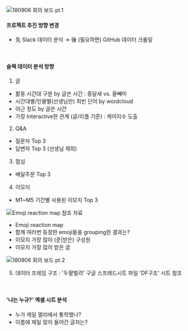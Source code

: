 
![180906 회의 보드 pt.1](https://github.com/DataItGirlsWiki/dataitgirlswiki.github.io/blob/master/Dialog/pic_180906_01.jpg?raw=true)

#### 프로젝트 추진 방향 변경
- 先 Slack 데이터 분석 → 後 (필요하면) GitHub 데이터 크롤링

<br>

#### 슬랙 데이터 분석 방향

1. 글
- 활동 시간대 구분 by 글쓴 시간 : 종달새 vs. 올빼미
- 시간대별/인물별(선생님만) 최빈 단어 by wordcloud
- 야근 정도 by 글쓴 시간
- 가장 Interactive한 관계 (글/리플 기준) : 케미지수 도출

2. Q&A
- 질문자 Top 3
- 답변자 Top 3 (선생님 제외)

3. 점심
- 배달주문 Top 3

4. 이모지
- M1~M5 기간별 사용된 이모지 Top 3

![Emoji reaction map 참조 자료](https://github.com/DataItGirlsWiki/dataitgirlswiki.github.io/blob/master/Dialog/emoji%20reaction%20map.png?raw=true)

- Emoji reaction map
- 함께 여러번 등장한 emoji들을 grouping한 결과는?
- 이모지 가장 많이 (준|받은) 구성원
- 이모지 가장 많이 받은 글

![180906 회의 보드 pt.2](https://github.com/DataItGirlsWiki/dataitgirlswiki.github.io/blob/master/Dialog/pic_180906_02.jpg?raw=true)

5. 데이터 프레임 구조 : '두팔벌려' 구글 스프레드시트 파일 'DF구조' 시트 참조

<br>

#### '나는 누규?' 엑셀 시트 분석

- 누가 제일 멀리에서 통학했나?
- 이름에 제일 많이 들어간 글자는?

